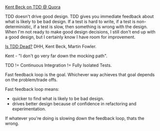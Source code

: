 [Kent Beck on TDD @ Quora](https://www.quora.com/In-Test-Driven-Development-how-do-unit-tests-help-drive-good-design/answer/Kent-Beck?srid=Vih&share=1)

TDD doesn't drive good design. TDD gives you immediate feedback about what is likely to be bad design. If a test is hard to write, if a test is non-deterministic, if a test is slow, then something is wrong with the design. When I'm not ready to make good design decisions, I still don't end up with a good design, but I certainly know I have room for improvement.

[Is TDD Dead?](https://www.youtube.com/watch?v=z9quxZsLcfo) DHH, Kent Beck, Martin Fowler.

Kent - "I don't go very far down the mocking path".

TDD != Continuous Integration != Fully Isolated Tests.

Fast feedback loop is the goal. Whichever way achieves that goal depends on the problem/trade offs.

Fast feedback loop means:
* quicker to find what is likely to be bad design.
* drives better design because of confidence in refactoring and experimentation.

If whatever you're doing is slowing down the feedback loop, thats the wrong.
